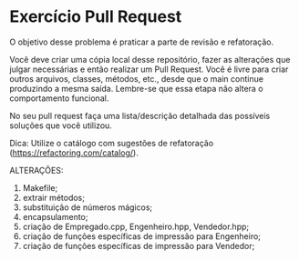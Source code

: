 # Exercício Pull Request

O objetivo desse problema é praticar a parte de revisão e refatoração.
 
Você deve criar uma cópia local desse repositório, fazer as alterações que julgar necessárias e então realizar um Pull Request. Você é livre para criar outros arquivos, classes, métodos, etc., desde que o main continue produzindo a mesma saída. Lembre-se que essa etapa não altera o comportamento funcional. 
 
No seu pull request faça uma lista/descrição detalhada das possíveis soluções que você utilizou.
  
Dica: Utilize o catálogo com sugestões de refatoração (https://refactoring.com/catalog/).

ALTERAÇÕES:

1. Makefile;
2. extrair métodos;
3. substituição de números mágicos;
4. encapsulamento;
5. criação de Empregado.cpp, Engenheiro.hpp, Vendedor.hpp;
6. criação de funções específicas de impressão para Engenheiro;
7. criação de funções específicas de impressão para Vendedor;

